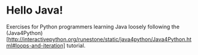 # Hello Java!

Exercises for Python programmers learning Java loosely following the (Java4Python)[http://interactivepython.org/runestone/static/java4python/Java4Python.html#loops-and-iteration] tutorial.
